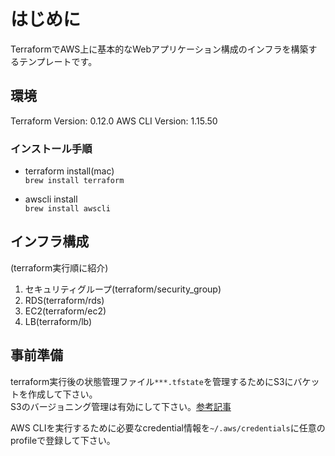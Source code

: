 # はじめに

TerraformでAWS上に基本的なWebアプリケーション構成のインフラを構築するテンプレートです。  

## 環境

Terraform Version: 0.12.0
AWS CLI Version: 1.15.50

### インストール手順

- terraform install(mac)  
`brew install terraform`

- awscli install  
`brew install awscli`

## インフラ構成

(terraform実行順に紹介)

1. セキュリティグループ(terraform/security_group)
2. RDS(terraform/rds)
3. EC2(terraform/ec2)
4. LB(terraform/lb)

## 事前準備

terraform実行後の状態管理ファイル`***.tfstate`を管理するためにS3にバケットを作成して下さい。  
S3のバージョニング管理は有効にして下さい。[参考記事](https://www.terraform.io/docs/backends/types/s3.html)

AWS CLIを実行するために必要なcredential情報を`~/.aws/credentials`に任意のprofileで登録して下さい。

